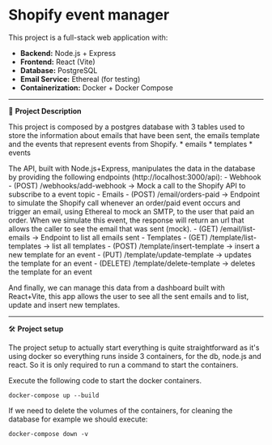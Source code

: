 # Shopify event manager

This project is a full-stack web application with:

- **Backend:** Node.js + Express
- **Frontend:** React (Vite)
- **Database:** PostgreSQL
- **Email Service:** Ethereal (for testing)
- **Containerization:** Docker + Docker Compose

---

📝 **Project Description**

This project is composed by a postgres database with 3 tables used to store the information about emails that have been sent, the emails template and the events that represent events from Shopify.
    * emails
    * templates
    * events

The API, built with Node.js+Express, manipulates the data in the database by providing the following endpoints (http://localhost:3000/api):
    - Webhook
        - (POST) /webhooks/add-webhook -> Mock a call to the Shopify API to subscribe to a event topic
    - Emails
        - (POST) /email/orders-paid -> Endpoint to simulate the Shopify call whenever an order/paid event occurs and trigger an email, using Ethereal to mock an SMTP, to the user that paid an order. When we simulate this event, the response will return an url that allows the caller to see the email that was sent (mock).
        - (GET) /email/list-emails -> Endpoint to list all emails sent
    - Templates
        - (GET) /template/list-templates -> list all templates
        - (POST) /template/insert-template -> insert a new template for an event
        - (PUT) /template/update-template -> updates the template for an event
        - (DELETE) /template/delete-template -> deletes the template for an event

And finally, we can manage this data from a dashboard built with React+Vite, this app allows the user to see all the sent emails and to list, update and insert new templates.

---

🛠️ **Project setup**

The project setup to actually start everything is quite straightforward as it's using docker so everything runs inside 3 containers, for the db, node.js and react. So it is only required to run a command to start the containers.

Execute the following code to start the docker containers.

`docker-compose up --build`

If we need to delete the volumes of the containers, for cleaning the database for example we should execute:

`docker-compose down -v`
